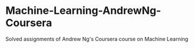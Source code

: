 # Machine-Learning-AndrewNg-Coursera
Solved assignments of Andrew Ng's Coursera course on Machine Learning
